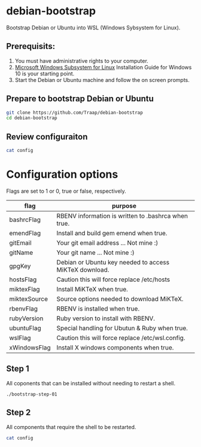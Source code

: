 # debian-bootstrap
Bootstrap Debian or Ubuntu into WSL (Windows Sybsystem for Linux).


## Prerequisits:
1. You must have administrative rights to your computer.
2.  [Microsoft Windows Subsystem for Linux](https://docs.microsoft.com/en-us/windows/wsl/install-win10) Installation Guide for Windows 10 is your starting point. 
3. Start the Debian or Ubuntu machine and follow the on screen prompts.

## Prepare to bootstrap Debian or Ubuntu
```bash
git clone https://github.com/Traap/debian-bootstrap
cd debian-bootstrap
```

## Review configuraiton
``` bash
cat config
```

# Configuration options
Flags are set to 1 or 0, true or false, respectively. 

flag | purpose
---- | ----
bashrcFlag   | RBENV information is written to .bashrca when true.
emendFlag    | Install and build gem emend when true.
gitEmail     | Your git email address ... Not mine :)
gitName      | Your git name ... Not mine :)
gpgKey       | Debian or Ubuntu key needed to access MiKTeX download.
hostsFlag    | Caution this will force replace /etc/hosts
miktexFlag   | Install MiKTeX when true.
miktexSource | Source options needed to download MiKTeX.
rbenvFlag    | RBENV is installed when true.
rubyVersion  | Ruby version to install with RBENV.
ubuntuFlag   | Special handling for Ubutun & Ruby when true.
wslFlag      | Caution this will force replace /etc/wsl.config.
xWindowsFlag | Install X windows components when true.

## Step 1
All coponents that can be installed without needing to restart a shell.
``` bashj
./bootstrap-step-01
```

## Step 2
All components that require the shell to be restarted.
``` bash
cat config
```
